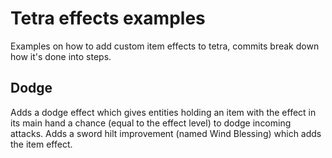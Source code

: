 # Tetra effects examples
Examples on how to add custom item effects to tetra, commits break down how it's done into steps.

## Dodge
Adds a dodge effect which gives entities holding an item with the effect in its main hand a chance (equal to the effect level) to dodge incoming
attacks. Adds a sword hilt improvement (named Wind Blessing) which adds the item effect.